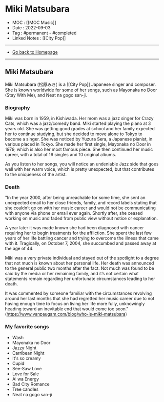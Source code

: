 # Miki Matsubara
- MOC : [[MOC Music]]
- Date : 2022-09-03
- Tag : #permanent - #completed 
- Linked Notes : [[City Pop]]
-------------------
- [Go back to Homepage](https://misudashi.ga/)
-----

## Miki Matsubara

Miki Matsubara (松原みき) is a [[City Pop]] Japanese singer and composer. She is known worldwide for some of her songs, such as Mayonaka no Door (Stay With Me), and Neat na gogo san-ji. 

### Biography
Miki was born in 1959, in Kishiwada. Her mom was a jazz singer for Crazy Cats, which was a jazz/comedy band. Miki started playing the piano at 3 years old. She was getting good grades at school and her family expected her to continue studying, but she decided to move alone to Tokyo to become a singer. She was noticed by Yuzura Sera, a Japanese pianist, in various placed in Tokyo. She made her first single, Mayonaka no Door in 1979, which is also her most famous piece.  She then continued her music career, with a total of 16 singles and 10 original albums. 

As you listen to her songs, you will notice an undeniable Jazz side that goes well with her warm voice, which is pretty unexpected, but that contributes to the uniqueness of the artist.

### Death
"In the year 2000, after being unreachable for some time, she sent an unexpected email to her close friends, family, and record labels stating that she couldn’t go on with her music career and would not be communicating with anyone via phone or email ever again. Shortly after, she ceased working on music and faded from public view without notice or explanation.

A year later it was made known she had been diagnosed with cancer requiring her to begin treatments for the affliction. She spent the last few years of her life battling cancer and trying to overcome the illness that came with it. Tragically, on October 7, 2004, she succumbed and passed away at the age of 44.

Miki was a very private individual and stayed out of the spotlight to a degree that not much is known about her personal life. Her death was announced to the general public two months after the fact. Not much was found to be said by the media or her remaining family, and it’s not certain what statements remain regarding her unfortunate circumstances leading to her death.

It was commented by someone familiar with the circumstances revolving around her last months that she had regretted her music career due to not having enough time to focus on living her life more fully, unknowingly heading toward an inevitable end that would come too soon." (https://www.vanpaugam.com/blog/who-is-miki-matsubara)

### My favorite songs
- Wash
- Mayonaka no Door
- Jazzy Night
- Carribean Night
- It's so creamy
- Cupid
- See-Saw Love
- Love for Sale
- Ai wa Energy
- Bad City Romance
- Tree candles
- Neat na gogo san-ji

